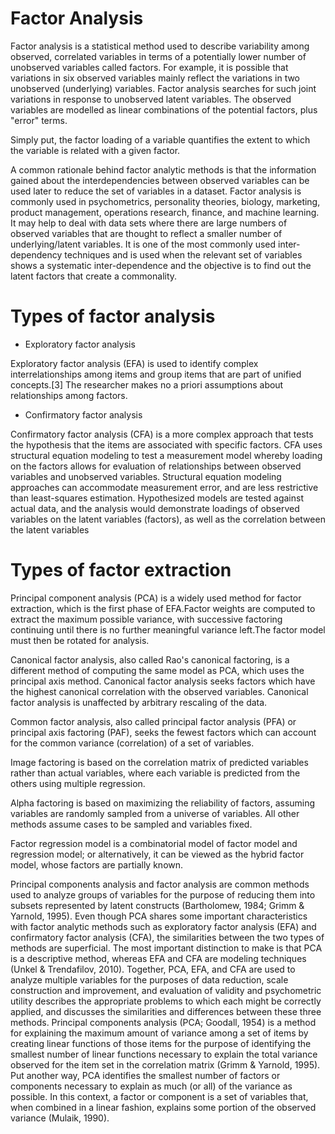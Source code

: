 # Factor Analysis
Factor analysis is a statistical method used to describe variability among observed, correlated variables in terms of a potentially lower number of unobserved variables called factors. For example, it is possible that variations in six observed variables mainly reflect the variations in two unobserved (underlying) variables. Factor analysis searches for such joint variations in response to unobserved latent variables. The observed variables are modelled as linear combinations of the potential factors, plus "error" terms.

Simply put, the factor loading of a variable quantifies the extent to which the variable is related with a given factor.

A common rationale behind factor analytic methods is that the information gained about the interdependencies between observed variables can be used later to reduce the set of variables in a dataset. Factor analysis is commonly used in psychometrics, personality theories, biology, marketing, product management, operations research, finance, and machine learning. It may help to deal with data sets where there are large numbers of observed variables that are thought to reflect a smaller number of underlying/latent variables. It is one of the most commonly used inter-dependency techniques and is used when the relevant set of variables shows a systematic inter-dependence and the objective is to find out the latent factors that create a commonality.

# Types of factor analysis
* Exploratory factor analysis


Exploratory factor analysis (EFA) is used to identify complex interrelationships among items and group items that are part of unified concepts.[3] The researcher makes no a priori assumptions about relationships among factors.

* Confirmatory factor analysis


Confirmatory factor analysis (CFA) is a more complex approach that tests the hypothesis that the items are associated with specific factors. CFA uses structural equation modeling to test a measurement model whereby loading on the factors allows for evaluation of relationships between observed variables and unobserved variables. Structural equation modeling approaches can accommodate measurement error, and are less restrictive than least-squares estimation. Hypothesized models are tested against actual data, and the analysis would demonstrate loadings of observed variables on the latent variables (factors), as well as the correlation between the latent variables

# Types of factor extraction
Principal component analysis (PCA) is a widely used method for factor extraction, which is the first phase of EFA.Factor weights are computed to extract the maximum possible variance, with successive factoring continuing until there is no further meaningful variance left.The factor model must then be rotated for analysis.

Canonical factor analysis, also called Rao's canonical factoring, is a different method of computing the same model as PCA, which uses the principal axis method. Canonical factor analysis seeks factors which have the highest canonical correlation with the observed variables. Canonical factor analysis is unaffected by arbitrary rescaling of the data.

Common factor analysis, also called principal factor analysis (PFA) or principal axis factoring (PAF), seeks the fewest factors which can account for the common variance (correlation) of a set of variables.

Image factoring is based on the correlation matrix of predicted variables rather than actual variables, where each variable is predicted from the others using multiple regression.

Alpha factoring is based on maximizing the reliability of factors, assuming variables are randomly sampled from a universe of variables. All other methods assume cases to be sampled and variables fixed.

Factor regression model is a combinatorial model of factor model and regression model; or alternatively, it can be viewed as the hybrid factor model, whose factors are partially known.

Principal components analysis and factor analysis are common methods used to analyze groups of variables for the purpose of reducing them into subsets represented by latent constructs (Bartholomew, 1984; Grimm & Yarnold, 1995). Even though PCA shares some important characteristics with factor analytic methods such as exploratory factor analysis (EFA) and confirmatory factor analysis (CFA), the similarities between the two types of methods are superficial. The most important distinction to make is that PCA is a descriptive method, whereas EFA and CFA are modeling techniques (Unkel & Trendafilov, 2010). Together, PCA, EFA, and CFA are used to analyze multiple variables for the purposes of data reduction, scale construction and improvement, and evaluation of validity and psychometric utility describes the appropriate problems to which each might be correctly applied, and discusses the similarities and differences between these three methods. Principal components analysis (PCA; Goodall, 1954) is a method for explaining the maximum amount of variance among a set of items by creating linear functions of those items for the purpose of identifying the smallest number of linear functions necessary to explain the total variance observed for the item set in the correlation matrix (Grimm & Yarnold, 1995). Put another way, PCA identifies the smallest number of factors or components necessary to explain as much (or all) of the variance as possible. In this context, a factor or component is a set of variables that, when combined in a linear fashion, explains some portion of the observed variance (Mulaik, 1990).

